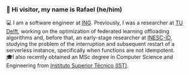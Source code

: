 ### 👋 Hi visitor, my name is Rafael (he/him)


💻 I am a software engineer at [ING](https://www.ing.nl/particulier). Previously, I was a researcher at [TU Delft](https://www.tudelft.nl), working on the optimization of federated learning offloading algorithms and, before that, an early-stage researcher at [INESC-ID](https://www.inesc-id.pt/), studying the problem of the interruption and subsequent restart of a serverless instance, specifically when functions are not idempotent. <br>
🎓I also recently obtained an MSc degree in Computer Science and Engineering from [Instituto Superior Técnico (IST)](https://tecnico.ulisboa.pt/).
